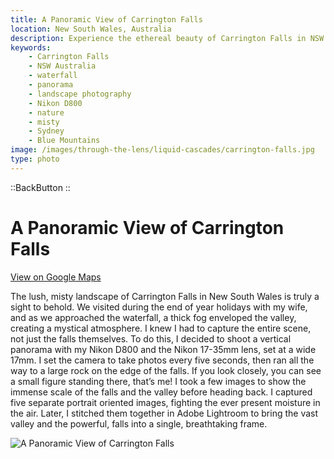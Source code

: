 ```yaml
---
title: A Panoramic View of Carrington Falls
location: New South Wales, Australia
description: Experience the ethereal beauty of Carrington Falls in NSW through this panoramic shot. A misty morning, a stunning waterfall, and a photographic challenge.
keywords:
    - Carrington Falls
    - NSW Australia
    - waterfall
    - panorama
    - landscape photography
    - Nikon D800
    - nature
    - misty
    - Sydney
    - Blue Mountains
image: /images/through-the-lens/liquid-cascades/carrington-falls.jpg
type: photo
---
```


::BackButton
::

# A Panoramic View of Carrington Falls

<a href="https://www.google.com/maps/search/?api=1&query=Carrington+Falls,+New+South+Wales,+Australia" target="_blank" rel="noopener noreferrer">View on Google Maps</a>

The lush, misty landscape of Carrington Falls in New South Wales is truly a sight to behold. We visited during the end of year holidays with my wife, and as we approached the waterfall, a thick fog enveloped the valley, creating a mystical atmosphere. I knew I had to capture the entire scene, not just the falls themselves. To do this, I decided to shoot a vertical panorama with my Nikon D800 and the Nikon 17-35mm lens, set at a wide 17mm. I set the camera to take photos every five seconds, then ran all the way to a large rock on the edge of the falls. If you look closely, you can see a small figure standing there, that’s me! I took a few images to show the immense scale of the falls and the valley before heading back. I captured five separate portrait oriented images, fighting the ever present moisture in the air. Later, I stitched them together in Adobe Lightroom to bring the vast valley and the powerful, falls into a single, breathtaking frame.

![A Panoramic View of Carrington Falls](/images/through-the-lens/liquid-cascades/carrington-falls.jpg)

<div class="mb-8"></div>
